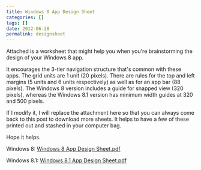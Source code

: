 ```yaml
---
title: Windows 8 App Design Sheet
categories: []
tags: []
date: 2012-06-28
permalink: designsheet
---
```


Attached is a worksheet that might help you when you&#39;re brainstorming the design of your Windows 8 app.
<!-- xmore -->

It encourages the 3-tier navigation structure that&#39;s common with these apps. The grid units are 1 unit (20 pixels). There are rules for the top and left margins (5 units and 6 units respectively) as well as for an app bar (88 pixels). The Windows 8 version includes a guide for snapped view (320 pixels), whereas the Windows 8.1 version has minimum width guides at 320 and 500 pixels.

If I modify it, I will replace the attachment here so that you can always come back to this post to download more sheets. It helps to have a few of these printed out and stashed in your computer bag.

Hope it helps.

Windows 8: [Windows 8 App Design Sheet.pdf](/bcms-media/Files/Download?id=4885396f-5396-42c2-a67e-a35300380a7d)

Windows 8.1: [Windows 8.1 App Design Sheet.pdf](/bcms-media/Files/Download?id=3dda833c-7285-4da3-bc49-a35300380a99)